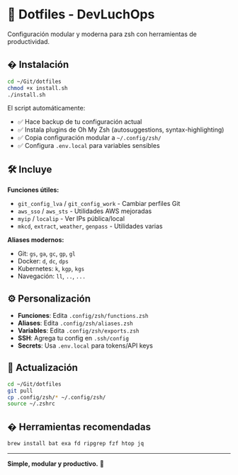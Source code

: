 # 🚀 Dotfiles - DevLuchOps

Configuración modular y moderna para zsh con herramientas de productividad.

## � Instalación

```bash
cd ~/Git/dotfiles
chmod +x install.sh
./install.sh
```

El script automáticamente:
- ✅ Hace backup de tu configuración actual
- ✅ Instala plugins de Oh My Zsh (autosuggestions, syntax-highlighting)
- ✅ Copia configuración modular a `~/.config/zsh/`
- ✅ Configura `.env.local` para variables sensibles

## 🛠️ Incluye

**Funciones útiles:**
- `git_config_lva` / `git_config_work` - Cambiar perfiles Git
- `aws_sso` / `aws_sts` - Utilidades AWS mejoradas
- `myip` / `localip` - Ver IPs pública/local
- `mkcd`, `extract`, `weather`, `genpass` - Utilidades varias

**Aliases modernos:**
- Git: `gs`, `ga`, `gc`, `gp`, `gl`
- Docker: `d`, `dc`, `dps`
- Kubernetes: `k`, `kgp`, `kgs`
- Navegación: `ll`, `..`, `...`

## ⚙️ Personalización

- **Funciones**: Edita `.config/zsh/functions.zsh`
- **Aliases**: Edita `.config/zsh/aliases.zsh`
- **Variables**: Edita `.config/zsh/exports.zsh`
- **SSH**: Agrega tu config en `.ssh/config`
- **Secrets**: Usa `.env.local` para tokens/API keys

## 🔄 Actualización

```bash
cd ~/Git/dotfiles
git pull
cp .config/zsh/* ~/.config/zsh/
source ~/.zshrc
```

## � Herramientas recomendadas

```bash
brew install bat exa fd ripgrep fzf htop jq
```

---

**Simple, modular y productivo.** 🎉

